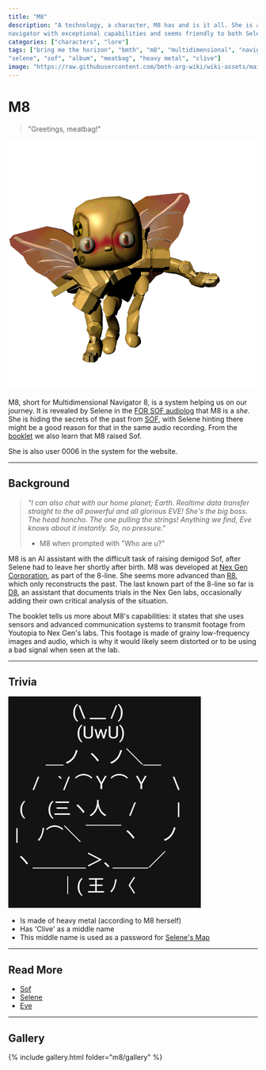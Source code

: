 ```yaml
---
title: "M8"
description: "A technology, a character, M8 has and is it all. She is a multi-dimensional 
navigator with exceptional capabilities and seems friendly to both Selene and Nex Gen."
categories: ["characters", "lore"]
tags: ["bring me the horizon", "bmth", "m8", "multidimensional", "navigator", "8-line", "r8", "d8", "nex gen", "genxsis", 
"selene", "sof", "album", "meatbag", "heavy metal", "clive"]
image: "https://raw.githubusercontent.com/bmth-arg-wiki/wiki-assets/main/m8/gallery/6m8.png"
---
```

# M8

> "Greetings, meatbag!"

![M8 image](https://raw.githubusercontent.com/bmth-arg-wiki/wiki-assets/main/m8/m8_character.png)

M8, short for Multidimensional Navigator 8, is a system helping us on our journey. It is revealed by Selene in the 
[FOR SOF audiolog](for-sof) that M8 is a *she*. She is hiding the secrets of the past from [SOF](characters/sof), 
with Selene hinting there might be a good reason for that in the same audio recording. From the [booklet](lore/booklet) we 
also learn that M8 raised Sof.

She is also user 0006 in the system for the website.

***

## Background

> *"I can also chat with our home planet; Earth. Realtime data transfer straight to the all powerful and all glorious EVE!
She's the big boss. The head honcho. The one pulling the strings! Anything we find, Eve knows about it instantly.
So, no pressure."*
>
> - M8 when prompted with "Who are u?"

M8 is an AI assistant with the difficult task of raising demigod Sof, after Selene had to leave her shortly after birth. 
M8 was developed at [Nex Gen Corporation](lore/nex-gen-corporation), as part of the 8-line. She seems more advanced than 
[R8](for-sof/r8), which only reconstructs the past. The last known part of the 8-line so far is [D8](for-sof/lauren_d8_log), 
an assistant that documents trials in the Nex Gen labs, occasionally adding their own critical analysis of the situation.

The booklet tells us more about M8's capabilities: it states that she uses sensors and advanced communication systems to 
transmit footage from Youtopia to Nex Gen's labs. This footage is made of grainy low-frequency images and audio, 
which is why it would likely seem distorted or to be using a bad signal when seen at the lab.

***

## Trivia

![M8.png](https://raw.githubusercontent.com/bmth-arg-wiki/wiki-assets/main/m8/mad_m8.png)

- Is made of heavy metal (according to M8 herself)
- Has 'Clive' as a middle name
- This middle name is used as a password for [Selene's Map](for-sof/selenes_map)

***

## Read More

- [Sof](characters/sof)
- [Selene](characters/selene)
- [Eve](characters/eve)

***

## Gallery

{% include gallery.html folder="m8/gallery" %}
